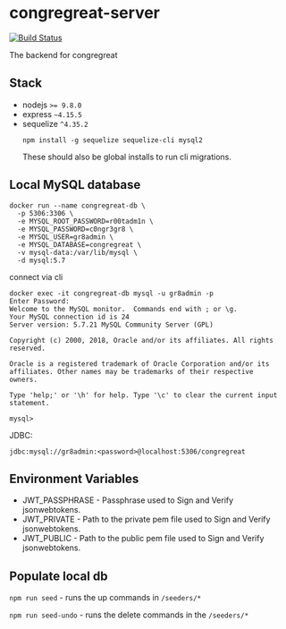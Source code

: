congregreat-server
===

[![Build Status](https://travis-ci.com/drewsmith/congregreat-server.svg?token=w9qCFsdDt69XgriyzpJj&branch=master)](https://travis-ci.com/drewsmith/congregreat-server)

The backend for congregreat

## Stack

* nodejs `>= 9.8.0`
* express `~4.15.5`
* sequelize `^4.35.2`
  ```
  npm install -g sequelize sequelize-cli mysql2
  ```
  These should also be global installs to run cli migrations.

## Local MySQL database

```
docker run --name congregreat-db \
  -p 5306:3306 \
  -e MYSQL_ROOT_PASSWORD=r00tadm1n \
  -e MYSQL_PASSWORD=c0ngr3gr8 \
  -e MYSQL_USER=gr8admin \
  -e MYSQL_DATABASE=congregreat \
  -v mysql-data:/var/lib/mysql \
  -d mysql:5.7
```

connect via cli

```
docker exec -it congregreat-db mysql -u gr8admin -p
Enter Password:
Welcome to the MySQL monitor.  Commands end with ; or \g.
Your MySQL connection id is 24
Server version: 5.7.21 MySQL Community Server (GPL)

Copyright (c) 2000, 2018, Oracle and/or its affiliates. All rights reserved.

Oracle is a registered trademark of Oracle Corporation and/or its
affiliates. Other names may be trademarks of their respective
owners.

Type 'help;' or '\h' for help. Type '\c' to clear the current input statement.

mysql>
```

JDBC:
```
jdbc:mysql://gr8admin:<password>@localhost:5306/congregreat
```

## Environment Variables

* JWT_PASSPHRASE - Passphrase used to Sign and Verify jsonwebtokens.
* JWT_PRIVATE - Path to the private pem file used to Sign and Verify jsonwebtokens.
* JWT_PUBLIC - Path to the public pem file used to Sign and Verify jsonwebtokens.

## Populate local db

`npm run seed` - runs the up commands in `/seeders/*`

`npm run seed-undo` - runs the delete commands in the `/seeders/*`
